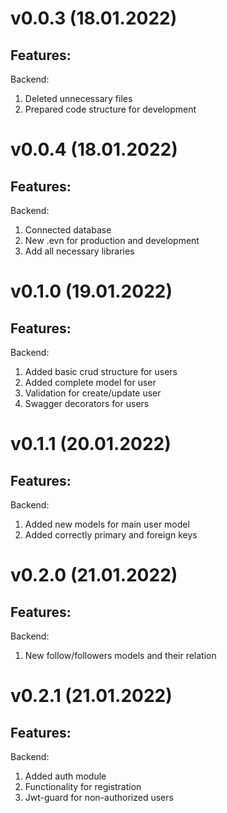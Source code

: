 # v0.0.3  (18.01.2022)

## Features:

Backend:
1. Deleted unnecessary files
2. Prepared code structure for development

# v0.0.4 (18.01.2022)

## Features:

Backend:
1. Connected database
2. New .evn for production and development
3. Add all necessary libraries

# v0.1.0 (19.01.2022)

## Features:

Backend:
1. Added basic crud structure for users
2. Added complete model for user
3. Validation for create/update user
4. Swagger decorators for users

# v0.1.1 (20.01.2022)

## Features:

Backend:
1. Added new models for main user model 
2. Added correctly primary and foreign keys


# v0.2.0 (21.01.2022)

## Features:

Backend:
1. New follow/followers models and their relation

# v0.2.1 (21.01.2022)

## Features:

Backend:
1. Added auth module
2. Functionality for registration
3. Jwt-guard for non-authorized users
